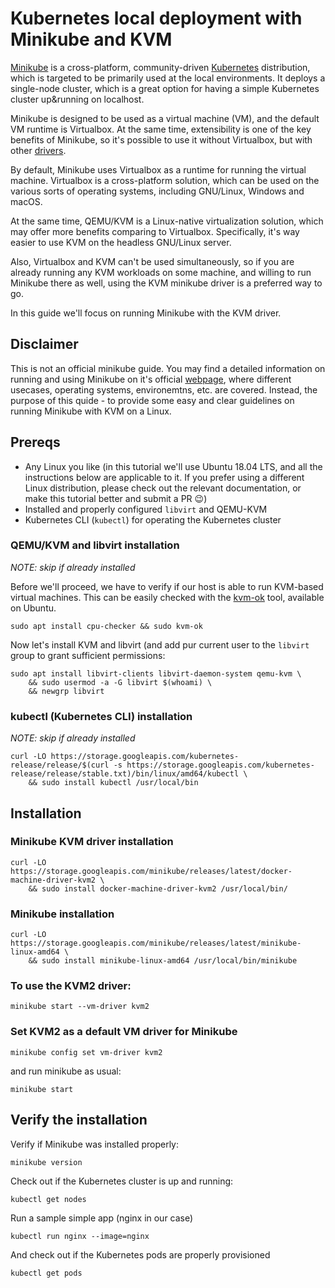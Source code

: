 # Kubernetes local deployment with Minikube and KVM

[Minikube](https://github.com/kubernetes/minikube) is a cross-platform, community-driven [Kubernetes](https://kubernetes.io/) distribution, which is targeted to be primarily used at the local environments. It deploys a single-node cluster, which is a great option for having a simple Kubernetes cluster up&running on localhost.

Minikube is designed to be used as a virtual machine (VM), and the default VM runtime is Virtualbox. At the same time, extensibility is one of the key benefits of Minikube, so it's possible to use it without Virtualbox, but with other [drivers](https://github.com/kubernetes/minikube/blob/master/docs/drivers.md).

By default, Minikube uses Virtualbox as a runtime for running the virtual machine. Virtualbox is a cross-platform solution, which can be used on the various sorts of operating systems, including GNU/Linux, Windows and macOS.

At the same time, QEMU/KVM is a Linux-native virtualization solution, which may offer more benefits comparing to Virtualbox. Specifically, it's way easier to use KVM on the headless GNU/Linux server.

Also, Virtualbox and KVM can't be used simultaneously, so if you are already running any KVM workloads on some machine, and willing to run Minikube there as well, using the KVM minikube driver is a preferred way to go.

In this guide we'll focus on running Minikube with the KVM driver.

## Disclaimer

This is not an official minikube guide. You may find a detailed information on running and using Minikube on it's official [webpage](https://github.com/kubernetes/minikube/blob/master/docs/drivers.md), where different usecases, operating systems, environemtns, etc. are covered. Instead, the purpose of this quide - to provide some easy and clear guidelines on running Minikube with KVM on a Linux.

## Prereqs

- Any Linux you like (in this tutorial we'll use Ubuntu 18.04 LTS, and all the instructions below are applicable to it. If you prefer using a different Linux distribution, please check out the relevant documentation, or make this tutorial better and submit a PR :wink:)
- Installed and properly configured `libvirt` and QEMU-KVM
- Kubernetes CLI (`kubectl`) for operating the Kubernetes cluster

### QEMU/KVM and libvirt installation

_NOTE: skip if already installed_

Before we'll proceed, we have to verify if our host is able to run
KVM-based virtual machines. This can be easily checked with the
[kvm-ok](https://manpages.ubuntu.com/manpages/bionic/man1/kvm-ok.1.html) tool,
available on Ubuntu.

```shell
sudo apt install cpu-checker && sudo kvm-ok
```

Now let's install KVM and libvirt (and add pur current user to the `libvirt`
group to grant sufficient permissions:

```shell
sudo apt install libvirt-clients libvirt-daemon-system qemu-kvm \
    && sudo usermod -a -G libvirt $(whoami) \
    && newgrp libvirt
```

### kubectl (Kubernetes CLI) installation

_NOTE: skip if already installed_

```shell
curl -LO https://storage.googleapis.com/kubernetes-release/release/$(curl -s https://storage.googleapis.com/kubernetes-release/release/stable.txt)/bin/linux/amd64/kubectl \
    && sudo install kubectl /usr/local/bin
```

## Installation

### Minikube KVM driver installation

```shell
curl -LO https://storage.googleapis.com/minikube/releases/latest/docker-machine-driver-kvm2 \
    && sudo install docker-machine-driver-kvm2 /usr/local/bin/
```

### Minikube installation

```shell
curl -LO https://storage.googleapis.com/minikube/releases/latest/minikube-linux-amd64 \
    && sudo install minikube-linux-amd64 /usr/local/bin/minikube
```

### To use the KVM2 driver:

```shell
minikube start --vm-driver kvm2
```

### Set KVM2 as a default VM driver for Minikube

```shell
minikube config set vm-driver kvm2
```

and run minikube as usual:

```shell
minikube start
```

## Verify the installation

Verify if Minikube was installed properly:

```shell
minikube version
```

Check out if the Kubernetes cluster is up and running:

```shell
kubectl get nodes
```

Run a sample simple app (nginx in our case)

```shell
kubectl run nginx --image=nginx
```

And check out if the Kubernetes pods are properly provisioned

```shell
kubectl get pods
```
